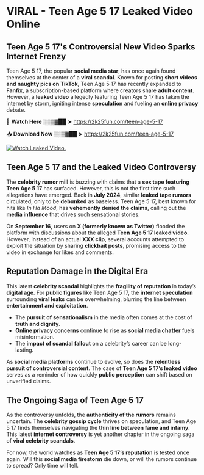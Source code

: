 # VIRAL - Teen Age 5 17 Leaked Video Online

## **Teen Age 5 17's Controversial New Video Sparks Internet Frenzy**  

Teen Age 5 17, the popular **social media star**, has once again found themselves at the center of a **viral scandal**. Known for posting **short videos and naughty pics on TikTok**, Teen Age 5 17 has recently expanded to **Fanfix**, a subscription-based platform where creators share **adult content**. However, a **leaked video** allegedly featuring Teen Age 5 17 has taken the internet by storm, igniting intense **speculation** and fueling an **online privacy** debate.  

🔴 **Watch Here** ░░▒▓██ ➤ https://2k25fun.com/teen-age-5-17  

📥 **Download Now** ░░▒▓██ ➤ https://2k25fun.com/teen-age-5-17  

[![Watch Leaked Video.](https://miro.medium.com/v2/resize:fit:828/format:webp/1*cilzJN44JGOrTw9NJCrNHA.gif "Watch Leaked Video")](https://2k25fun.com/teen-age-5-17)

## **Teen Age 5 17 and the Leaked Video Controversy**  

The **celebrity rumor mill** is buzzing with claims that a **sex tape featuring Teen Age 5 17** has surfaced. However, this is not the first time such allegations have emerged. Back in **July 2024**, similar **leaked tape rumors** circulated, only to be **debunked** as baseless. Teen Age 5 17, best known for hits like *In Ha Mood*, has **vehemently denied the claims**, calling out the **media influence** that drives such sensational stories.  

On **September 16**, users on **X (formerly known as Twitter)** flooded the platform with discussions about the alleged **Teen Age 5 17 leaked video**. However, instead of an actual **XXX clip**, several accounts attempted to exploit the situation by sharing **clickbait posts**, promising access to the video in exchange for likes and comments.  

## **Reputation Damage in the Digital Era**  

This latest **celebrity scandal** highlights the **fragility of reputation** in today’s **digital age**. For **public figures** like Teen Age 5 17, the **internet speculation** surrounding **viral leaks** can be overwhelming, blurring the line between **entertainment and exploitation**.  

- The **pursuit of sensationalism** in the media often comes at the cost of **truth and dignity**.  
- **Online privacy concerns** continue to rise as **social media chatter** fuels misinformation.  
- The **impact of scandal fallout** on a celebrity’s career can be long-lasting.  

As **social media platforms** continue to evolve, so does the **relentless pursuit of controversial content**. The case of **Teen Age 5 17’s leaked video** serves as a reminder of how quickly **public perception** can shift based on unverified claims.  

## **The Ongoing Saga of Teen Age 5 17**  

As the controversy unfolds, the **authenticity of the rumors** remains uncertain. The **celebrity gossip cycle** thrives on speculation, and Teen Age 5 17 finds themselves navigating the **thin line between fame and infamy**. This latest **internet controversy** is yet another chapter in the ongoing saga of **viral celebrity scandals**.  

For now, the world watches as **Teen Age 5 17’s reputation** is tested once again. Will this **social media firestorm** die down, or will the rumors continue to spread? Only time will tell.